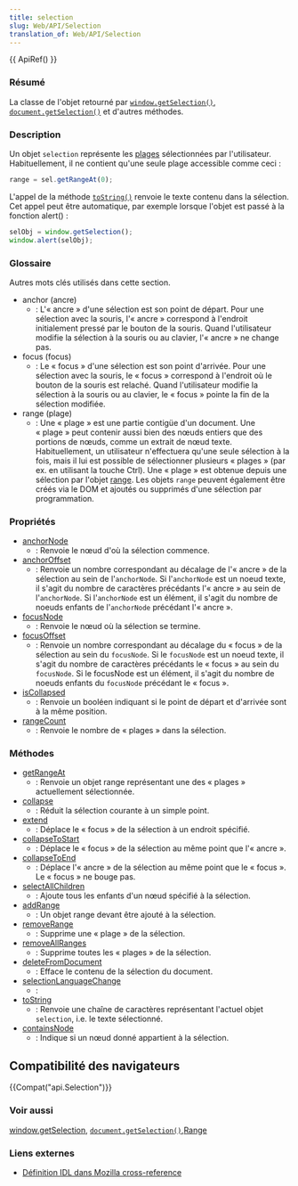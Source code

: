 ```yaml
---
title: selection
slug: Web/API/Selection
translation_of: Web/API/Selection
---
```


{{ ApiRef() }}

### Résumé

La classe de l'objet retourné par [`window.getSelection()`](Window/getSelection), [`document.getSelection()`](/fr/docs/Web/API/Document/getSelection) et d'autres méthodes.

### Description

Un objet `selection` représente les [plages](range) sélectionnées par l'utilisateur. Habituellement, il ne contient qu'une seule plage accessible comme ceci&nbsp;:

```js
range = sel.getRangeAt(0);
```

L'appel de la méthode [`toString()`](Selection/toString) renvoie le texte contenu dans la sélection. Cet appel peut être automatique, par exemple lorsque l'objet est passé à la fonction alert() :

```js
selObj = window.getSelection();
window.alert(selObj);
```

### Glossaire

Autres mots clés utilisés dans cette section.

- anchor (ancre)
  - : L'«&nbsp;ancre&nbsp;» d'une sélection est son point de départ. Pour une sélection avec la souris, l'«&nbsp;ancre&nbsp;» correspond à l'endroit initialement pressé par le bouton de la souris. Quand l'utilisateur modifie la sélection à la souris ou au clavier, l'«&nbsp;ancre&nbsp;» ne change pas.
- focus (focus)
  - : Le «&nbsp;focus&nbsp;» d'une sélection est son point d'arrivée. Pour une sélection avec la souris, le «&nbsp;focus&nbsp;» correspond à l'endroit où le bouton de la souris est relaché. Quand l'utilisateur modifie la sélection à la souris ou au clavier, le «&nbsp;focus&nbsp;» pointe la fin de la sélection modifiée.
- range (plage)
  - : Une «&nbsp;plage&nbsp;» est une partie contigüe d'un document. Une «&nbsp;plage&nbsp;» peut contenir aussi bien des nœuds entiers que des portions de nœuds, comme un extrait de nœud texte. Habituellement, un utilisateur n'effectuera qu'une seule sélection à la fois, mais il lui est possible de sélectionner plusieurs «&nbsp;plages&nbsp;» (par ex. en utilisant la touche Ctrl). Une «&nbsp;plage&nbsp;» est obtenue depuis une sélection par l'objet [range](range). Les objets `range` peuvent également être créés via le DOM et ajoutés ou supprimés d'une sélection par programmation.

### Propriétés

- [anchorNode](/fr/docs/Web/API/Selection/anchorNode)
  - : Renvoie le nœud d'où la sélection commence.
- [anchorOffset](/fr/docs/Web/API/Selection/anchorOffset)
  - : Renvoie un nombre correspondant au décalage de l'«&nbsp;ancre&nbsp;» de la sélection au sein de l'`anchorNode`. Si l'`anchorNode` est un noeud texte, il s'agit du nombre de caractères précédants l'«&nbsp;ancre&nbsp;» au sein de l'`anchorNode`. Si l'`anchorNode` est un élément, il s'agit du nombre de noeuds enfants de l'`anchorNode` précédant l'«&nbsp;ancre&nbsp;».
- [focusNode](/fr/docs/Web/API/Selection/focusNode)
  - : Renvoie le nœud où la sélection se termine.
- [focusOffset](/fr/docs/Web/API/Selection/focusOffset)
  - : Renvoie un nombre correspondant au décalage du « focus&nbsp;» de la sélection au sein du `focusNode`. Si le `focusNode` est un noeud texte, il s'agit du nombre de caractères précédants le « focus » au sein du `focusNode`. Si le focusNode est un élément, il s'agit du nombre de noeuds enfants du `focusNode` précédant le « focus ».
- [isCollapsed](/fr/docs/Web/API/Selection/isCollapsed)
  - : Renvoie un booléen indiquant si le point de départ et d'arrivée sont à la même position.
- [rangeCount](/fr/docs/Web/API/Selection/rangeCount)
  - : Renvoie le nombre de «&nbsp;plages&nbsp;» dans la sélection.

### Méthodes

- [getRangeAt](/fr/docs/Web/API/Selection/getRangeAt)
  - : Renvoie un objet range représentant une des «&nbsp;plages&nbsp;» actuellement sélectionnée.
- [collapse](/fr/docs/Web/API/Selection/collapse)
  - : Réduit la sélection courante à un simple point.
- [extend](/fr/docs/Web/API/Selection/extend)
  - : Déplace le «&nbsp;focus&nbsp;» de la sélection à un endroit spécifié.
- [collapseToStart](/fr/docs/Web/API/Selection/collapseToStart)
  - : Déplace le «&nbsp;focus&nbsp;» de la sélection au même point que l'«&nbsp;ancre&nbsp;».
- [collapseToEnd](/fr/docs/Web/API/Selection/collapseToEnd)
  - : Déplace l'«&nbsp;ancre&nbsp;» de la sélection au même point que le «&nbsp;focus&nbsp;». Le «&nbsp;focus&nbsp;» ne bouge pas.
- [selectAllChildren](/fr/docs/Web/API/Selection/selectAllChildren)
  - : Ajoute tous les enfants d'un nœud spécifié à la sélection.
- [addRange](/fr/docs/Web/API/Selection/addRange)
  - : Un objet range devant être ajouté à la sélection.
- [removeRange](/fr/docs/Web/API/Selection/removeRange)
  - : Supprime une «&nbsp;plage&nbsp;» de la sélection.
- [removeAllRanges](/fr/docs/Web/API/Selection/removeAllRanges)
  - : Supprime toutes les «&nbsp;plages&nbsp;» de la sélection.
- [deleteFromDocument](/fr/docs/Web/API/Selection/deleteFromDocument)
  - : Efface le contenu de la sélection du document.
- [selectionLanguageChange](/fr/docs/Web/API/Selection/selectionLanguageChange)
  - :
- [toString](/fr/docs/Web/API/Selection/toString)
  - : Renvoie une chaîne de caractères représentant l'actuel objet `selection`, i.e. le texte sélectionné.
- [containsNode](/fr/docs/Web/API/Selection/containsNode)
  - : Indique si un nœud donné appartient à la sélection.

## Compatibilité des navigateurs

{{Compat("api.Selection")}}

### Voir aussi

[window.getSelection](Window/getSelection), [`document.getSelection()`](/fr/docs/Web/API/Document/getSelection),[Range](range)

### Liens externes

- [Définition IDL dans Mozilla cross-reference](http://lxr.mozilla.org/mozilla/source/content/base/public/nsISelection.idl)
